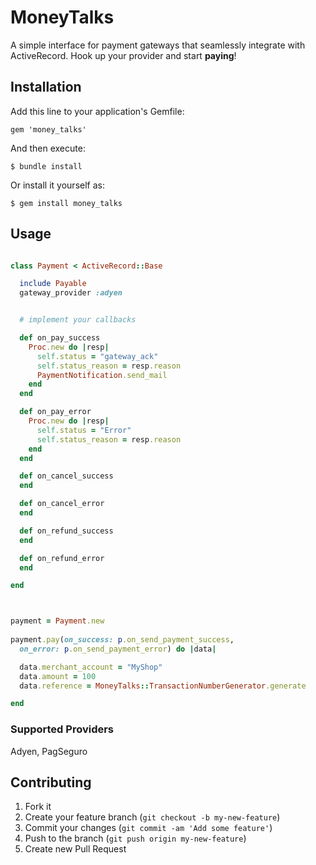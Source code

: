 # MoneyTalks

A simple interface for payment gateways that seamlessly integrate with
ActiveRecord. Hook up your provider and start __paying__!

## Installation

Add this line to your application's Gemfile:

    gem 'money_talks'

And then execute:

    $ bundle install

Or install it yourself as:

    $ gem install money_talks

## Usage

``` ruby

class Payment < ActiveRecord::Base

  include Payable
  gateway_provider :adyen


  # implement your callbacks

  def on_pay_success
    Proc.new do |resp|
      self.status = "gateway_ack"
      self.status_reason = resp.reason
      PaymentNotification.send_mail
    end
  end

  def on_pay_error
    Proc.new do |resp|
      self.status = "Error"
      self.status_reason = resp.reason
    end
  end

  def on_cancel_success
  end

  def on_cancel_error
  end

  def on_refund_success
  end

  def on_refund_error
  end

end
```

```ruby


payment = Payment.new
 
payment.pay(on_success: p.on_send_payment_success, 
  on_error: p.on_send_payment_error) do |data|

  data.merchant_account = "MyShop"
  data.amount = 100
  data.reference = MoneyTalks::TransactionNumberGenerator.generate

end

```

### Supported Providers

Adyen, PagSeguro

## Contributing

1. Fork it
2. Create your feature branch (`git checkout -b my-new-feature`)
3. Commit your changes (`git commit -am 'Add some feature'`)
4. Push to the branch (`git push origin my-new-feature`)
5. Create new Pull Request
